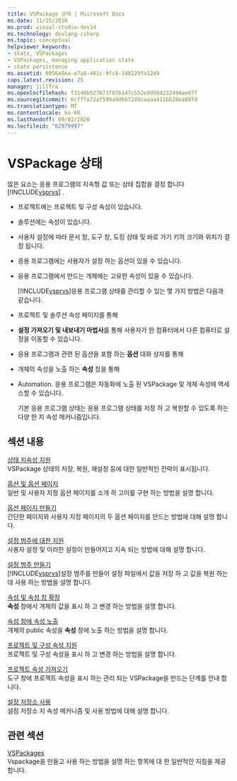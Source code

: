 ```yaml
---
title: VSPackage 상태 | Microsoft Docs
ms.date: 11/15/2016
ms.prod: visual-studio-dev14
ms.technology: devlang-csharp
ms.topic: conceptual
helpviewer_keywords:
- state, VSPackages
- VSPackages, managing application state
- state persistence
ms.assetid: 6056a9ea-e7a8-481c-9fc8-340229fa12d9
caps.latest.revision: 25
manager: jillfra
ms.openlocfilehash: f3140b527673f87b1d7c552e99584232494aed7f
ms.sourcegitcommit: 6cfffa72af599a9d667249caaaa411bb28ea69fd
ms.translationtype: MT
ms.contentlocale: ko-KR
ms.lasthandoff: 09/02/2020
ms.locfileid: "62979997"
---
```

# <a name="vspackage-state"></a>VSPackage 상태
많은 요소는 응용 프로그램의 지속형 값 또는 상태 집합을 결정 합니다 [!INCLUDE[vsprvs](../includes/vsprvs-md.md)] .  
  
- 프로젝트에는 프로젝트 및 구성 속성이 있습니다.  
  
- 솔루션에는 속성이 있습니다.  
  
- 사용자 설정에 따라 문서 창, 도구 창, 도킹 상태 및 바로 가기 키의 크기와 위치가 결정 됩니다.  
  
- 응용 프로그램에는 사용자가 설정 하는 옵션이 있을 수 있습니다.  
  
- 응용 프로그램에서 만드는 개체에는 고유한 속성이 있을 수 있습니다.  
  
  [!INCLUDE[vsprvs](../includes/vsprvs-md.md)]응용 프로그램 상태를 관리할 수 있는 몇 가지 방법은 다음과 같습니다.  
  
- 프로젝트 및 솔루션 속성 페이지를 통해  
  
- **설정 가져오기 및 내보내기 마법사**를 통해 사용자가 한 컴퓨터에서 다른 컴퓨터로 설정을 이동할 수 있습니다.  
  
- 응용 프로그램과 관련 된 옵션을 포함 하는 **옵션** 대화 상자를 통해  
  
- 개체의 속성을 노출 하는 **속성** 창을 통해  
  
- Automation. 응용 프로그램은 자동화에 노출 된 VSPackage 및 개체 속성에 액세스할 수 있습니다.  
  
  기본 응용 프로그램 상태는 응용 프로그램 상태를 저장 하 고 복원할 수 있도록 하는 다양 한 지 속성 메커니즘입니다.  
  
## <a name="in-this-section"></a>섹션 내용  
 [상태 지속성 지원](../misc/support-for-state-persistence.md)  
 VSPackage 상태의 저장, 복원, 재설정 등에 대한 일반적인 전략이 표시됩니다.  
  
 [옵션 및 옵션 페이지](../extensibility/internals/options-and-options-pages.md)  
 일반 및 사용자 지정 옵션 페이지를 소개 하 고이를 구현 하는 방법을 설명 합니다.  
  
 [옵션 페이지 만들기](../extensibility/creating-an-options-page.md)  
 간단한 페이지와 사용자 지정 페이지의 두 옵션 페이지를 만드는 방법에 대해 설명 합니다.  
  
 [설정 범주에 대한 지원](../misc/support-for-settings-categories.md)  
 사용자 설정 및 이러한 설정이 만들어지고 지속 되는 방법에 대해 설명 합니다.  
  
 [설정 범주 만들기](../extensibility/creating-a-settings-category.md)  
 [!INCLUDE[vsprvs](../includes/vsprvs-md.md)]설정 범주를 만들어 설정 파일에서 값을 저장 하 고 값을 복원 하는 데 사용 하는 방법을 설명 합니다.  
  
 [속성 및 속성 창 확장](../extensibility/extending-properties-and-the-property-window.md)  
 **속성** 창에서 개체의 값을 표시 하 고 변경 하는 방법을 설명 합니다.  
  
 [속성 창에 속성 노출](../extensibility/exposing-properties-to-the-properties-window.md)  
 개체의 public 속성을 **속성** 창에 노출 하는 방법을 설명 합니다.  
  
 [프로젝트 및 구성 속성 지원](../extensibility/internals/support-for-project-and-configuration-properties.md)  
 프로젝트 및 구성 속성을 표시 하 고 변경 하는 방법을 설명 합니다.  
  
 [프로젝트 속성 가져오기](../extensibility/getting-project-properties.md)  
 도구 창에 프로젝트 속성을 표시 하는 관리 되는 VSPackage을 만드는 단계를 안내 합니다.  
  
 [설정 저장소 사용](../extensibility/using-the-settings-store.md)  
 설정 저장소 지 속성 메커니즘 및 사용 방법에 대해 설명 합니다.  
  
## <a name="related-sections"></a>관련 섹션  
 [VSPackages](../extensibility/internals/vspackages.md)  
 Vspackage을 만들고 사용 하는 방법을 설명 하는 항목에 대 한 일반적인 지침을 제공 합니다.